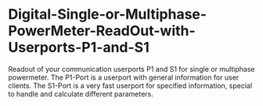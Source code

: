 # Digital-Single-or-Multiphase-PowerMeter-ReadOut-with-Userports-P1-and-S1
Readout of your communication userports P1 and S1 for single or multiphase powermeter.
The P1-Port is a userport with general information for user clients.
The S1-Port is a very fast userport for specified information, special to handle and calculate different parameters. 
